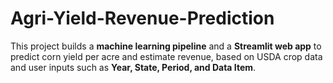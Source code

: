 # Agri-Yield-Revenue-Prediction
 This project builds a **machine learning pipeline** and a **Streamlit web app** to predict corn yield per acre and estimate revenue, based on USDA crop data and user inputs such as **Year, State, Period, and Data Item**.
